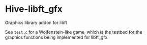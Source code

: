 # Hive-libft_gfx
Graphics library addon for libft

See `test.c` for a Wolfenstein-like game, which is the testbed for the graphics functions being implemented for libft_gfx.
